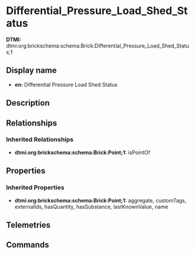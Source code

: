 # Differential_Pressure_Load_Shed_Status
**DTMI:** dtmi:org:brickschema:schema:Brick:Differential_Pressure_Load_Shed_Status;1
## Display name
- **en:** Differential Pressure Load Shed Status
## Description
## Relationships
### Inherited Relationships
* **dtmi:org:brickschema:schema:Brick:Point;1:** isPointOf
## Properties
### Inherited Properties
* **dtmi:org:brickschema:schema:Brick:Point;1:** aggregate, customTags, externalIds, hasQuantity, hasSubstance, lastKnownValue, name
## Telemetries
## Commands
